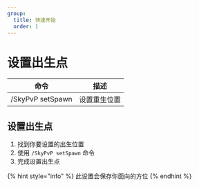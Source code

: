 ```yaml
---
group:
  title: 快速开始
  order: 1
---
```


# 设置出生点

| 命令             | 描述         |
| ---------------- | ------------ |
| /SkyPvP setSpawn | 设置重生位置 |

## 设置出生点

1. 找到你要设置的出生位置
2. 使用 `/SkyPvP setSpawn` 命令
3. 完成设置出生点

{% hint style="info" %}
此设置会保存你面向的方位
{% endhint %}
